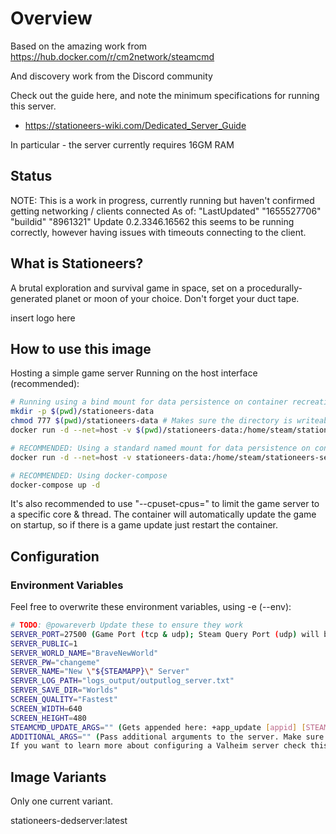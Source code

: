 # Overview

Based on the amazing work from
https://hub.docker.com/r/cm2network/steamcmd

And discovery work from the Discord community

Check out the guide here, and note the minimum specifications for running this server.
- https://stationeers-wiki.com/Dedicated_Server_Guide

In particular - the server currently requires 16GM RAM

## Status

NOTE: This is a work in progress, currently running but haven't confirmed getting networking / clients connected
As of:
"LastUpdated"           "1655527706"
"buildid"               "8961321"
Update 0.2.3346.16562
this seems to be running correctly, however having issues with timeouts connecting to the client.

## What is Stationeers?
A brutal exploration and survival game in space, set on a procedurally-generated planet or moon of your choice.  Don't forget your duct tape.

insert logo here

## How to use this image
Hosting a simple game server
Running on the host interface (recommended):

```sh
# Running using a bind mount for data persistence on container recreation:
mkdir -p $(pwd)/stationeers-data
chmod 777 $(pwd)/stationeers-data # Makes sure the directory is writeable by the unprivileged container user
docker run -d --net=host -v $(pwd)/stationeers-data:/home/steam/stationeers-server-dedicated/ --name=stationeers-dedicated powareverb/stationeers-dedserver

# RECOMMENDED: Using a standard named mount for data persistence on container recreation:
docker run -d --net=host -v stationeers-data:/home/steam/stationeers-server-dedicated/ --name=stationeers-dedicated powareverb/stationeers-dedserver

# RECOMMENDED: Using docker-compose
docker-compose up -d

```
It's also recommended to use "--cpuset-cpus=" to limit the game server to a specific core & thread.
The container will automatically update the game on startup, so if there is a game update just restart the container.

## Configuration
### Environment Variables
Feel free to overwrite these environment variables, using -e (--env):

```sh
# TODO: @powareverb Update these to ensure they work
SERVER_PORT=27500 (Game Port (tcp & udp); Steam Query Port (udp) will be SERVER_PORT + 1)
SERVER_PUBLIC=1
SERVER_WORLD_NAME="BraveNewWorld"
SERVER_PW="changeme"
SERVER_NAME="New \"${STEAMAPP}\" Server"
SERVER_LOG_PATH="logs_output/outputlog_server.txt"
SERVER_SAVE_DIR="Worlds"
SCREEN_QUALITY="Fastest"
SCREEN_WIDTH=640
SCREEN_HEIGHT=480
STEAMCMD_UPDATE_ARGS="" (Gets appended here: +app_update [appid] [STEAMCMD_UPDATE_ARGS]; Example: "validate")
ADDITIONAL_ARGS="" (Pass additional arguments to the server. Make sure to escape correctly!)
If you want to learn more about configuring a Valheim server check this documentation.
```

## Image Variants
Only one current variant.

stationeers-dedserver:latest
